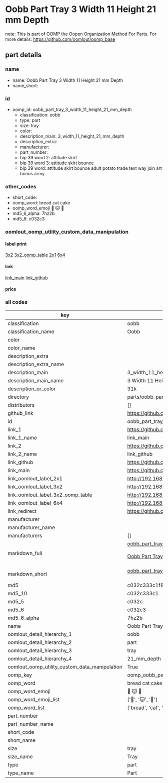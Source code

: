 # Oobb Part Tray 3 Width 11 Height 21 mm Depth  

note: This is part of OOMP the Oopen Organization Method For Parts. For more details: https://github.com/oomlout/oomp_base

##  part details
  







### name
* name: Oobb Part Tray 3 Width 11 Height 21 mm Depth
* name_short: 
### id
* oomp_id: oobb_part_tray_3_width_11_height_21_mm_depth
  * classification: oobb
  * type: part
  * size: tray
  * color: 
  * description_main: 3_width_11_height_21_mm_depth
  * description_extra: 
  * manufacturer: 
  * part_number: 
  * bip 39 word 2: attitude skirt
  * bip 39 word 3: attitude skirt bounce
  * bip 39 word: attitude skirt bounce adult potato trade text way join art bonus army

### other_codes
* short_code: 
* oomp_word: bread cat cake
* oomp_word_emoji :bread: :cat: :cake:
* md5_6_alpha: 7hz2b
* md5_6: c032c3






### oomlout_oomp_utility_custom_data_manipulation
#### label print
[3x2](http://192.168.1.245:1112/?label=oomp%207hz2b)
[3x2_oomp_table](http://192.168.1.108:1112/?label=oomp%207hz2b)
[2x1](http://192.168.1.242:1112/?label=oomp%207hz2b)
[6x4](http://192.168.1.55:1112/?label=oomp%207hz2b)    

#### link

[link_main](https://github.com/oomlout/oomlout_oomp_version_1_messy/tree/main/parts/oobb_part_tray_3_width_11_height_21_mm_depth) [link_github](https://github.com/oomlout/oomlout_oomp_version_1_messy/tree/main/parts/oobb_part_tray_3_width_11_height_21_mm_depth)                             

#### price







### all codes 
| key | value |  
| --- | --- |  
| classification | oobb |  
| classification_name | Oobb |  
| color |  |  
| color_name |  |  
| description_extra |  |  
| description_extra_name |  |  
| description_main | 3_width_11_height_21_mm_depth |  
| description_main_name | 3 Width 11 Height 21 mm Depth |  
| description_or_color | 31k |  
| directory | parts/oobb_part_tray_3_width_11_height_21_mm_depth |  
| distributors | [] |  
| github_link | https://github.com/oomlout/oomlout_oomp_part_src/tree/main/parts/oobb_part_tray_3_width_11_height_21_mm_depth |  
| id | oobb_part_tray_3_width_11_height_21_mm_depth |  
| link_1 | https://github.com/oomlout/oomlout_oomp_version_1_messy/tree/main/parts/oobb_part_tray_3_width_11_height_21_mm_depth |  
| link_1_name | link_main |  
| link_2 | https://github.com/oomlout/oomlout_oomp_version_1_messy/tree/main/parts/oobb_part_tray_3_width_11_height_21_mm_depth |  
| link_2_name | link_github |  
| link_github | https://github.com/oomlout/oomlout_oomp_version_1_messy/tree/main/parts/oobb_part_tray_3_width_11_height_21_mm_depth |  
| link_main | https://github.com/oomlout/oomlout_oomp_version_1_messy/tree/main/parts/oobb_part_tray_3_width_11_height_21_mm_depth |  
| link_oomlout_label_2x1 | http://192.168.1.242:1112/?label=oomp%207hz2b |  
| link_oomlout_label_3x2 | http://192.168.1.245:1112/?label=oomp%207hz2b |  
| link_oomlout_label_3x2_oomp_table | http://192.168.1.108:1112/?label=oomp%207hz2b |  
| link_oomlout_label_6x4 | http://192.168.1.55:1112/?label=oomp%207hz2b |  
| link_redirect | https://github.com/oomlout/oomlout_oomp_version_1_messy/tree/main/parts/oobb_part_tray_3_width_11_height_21_mm_depth |  
| manufacturer |  |  
| manufacturer_name |  |  
| manufacturers | [] |  
| markdown_full | [oobb_part_tray_3_width_11_height_21_mm_depth](none)<br>[](none)<br>[Oobb Part Tray 3 Width 11 Height 21 Mm Depth](none)<br><br> |  
| markdown_short | [oobb_part_tray_3_width_11_height_21_mm_depth](none)<br><br> |  
| md5 | c032c333c1f81bf79ad4603c34f2a875 |  
| md5_10 | c032c333c1 |  
| md5_5 | c032c |  
| md5_6 | c032c3 |  
| md5_6_alpha | 7hz2b |  
| name | Oobb Part Tray 3 Width 11 Height 21 mm Depth |  
| oomlout_detail_hierarchy_1 | oobb |  
| oomlout_detail_hierarchy_2 | part |  
| oomlout_detail_hierarchy_3 | tray |  
| oomlout_detail_hierarchy_4 | 21_mm_depth |  
| oomlout_oomp_utility_custom_data_manipulation | True |  
| oomp_key | oomp_oobb_part_tray_3_width_11_height_21_mm_depth |  
| oomp_word | bread cat cake |  
| oomp_word_emoji | :bread: :cat: :cake: |  
| oomp_word_emoji_list | [':bread:', ':cat:', ':cake:'] |  
| oomp_word_list | ['bread', 'cat', 'cake'] |  
| part_number |  |  
| part_number_name |  |  
| short_code |  |  
| short_name |  |  
| size | tray |  
| size_name | Tray |  
| type | part |  
| type_name | Part |  
